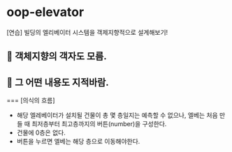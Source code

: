 # oop-elevator

[연습] 빌딩의 엘리베이터 시스템을 객제지향적으로 설계해보기!

## 📍 객체지향의 객자도 모름.

## 📍 그 어떤 내용도 지적바람.

===
[의식의 흐름]

- 해당 엘레베이터가 설치될 건물이 총 몇 층일지는 예측할 수 없으나, 엘베는 처음 만들 때 최저층부터 최고층까지의 버튼(number)을 구성한다.
- 건물에 0층은 없다.
- 버튼을 누르면 엘베는 해당 층으로 이동해야한다.

